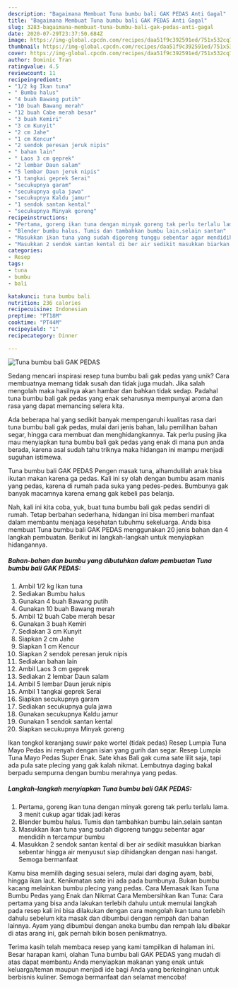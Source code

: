 ```yaml
---
description: "Bagaimana Membuat Tuna bumbu bali GAK PEDAS Anti Gagal"
title: "Bagaimana Membuat Tuna bumbu bali GAK PEDAS Anti Gagal"
slug: 3283-bagaimana-membuat-tuna-bumbu-bali-gak-pedas-anti-gagal
date: 2020-07-29T23:37:50.684Z
image: https://img-global.cpcdn.com/recipes/daa51f9c392591ed/751x532cq70/tuna-bumbu-bali-gak-pedas-foto-resep-utama.jpg
thumbnail: https://img-global.cpcdn.com/recipes/daa51f9c392591ed/751x532cq70/tuna-bumbu-bali-gak-pedas-foto-resep-utama.jpg
cover: https://img-global.cpcdn.com/recipes/daa51f9c392591ed/751x532cq70/tuna-bumbu-bali-gak-pedas-foto-resep-utama.jpg
author: Dominic Tran
ratingvalue: 4.5
reviewcount: 11
recipeingredient:
- "1/2 kg Ikan tuna"
- " Bumbu halus"
- "4 buah Bawang putih"
- "10 buah Bawang merah"
- "12 buah Cabe merah besar"
- "3 buah Kemiri"
- "3 cm Kunyit"
- "2 cm Jahe"
- "1 cm Kencur"
- "2 sendok peresan jeruk nipis"
- " bahan lain"
- " Laos 3 cm geprek"
- "2 lembar Daun salam"
- "5 lembar Daun jeruk nipis"
- "1 tangkai geprek Serai"
- "secukupnya garam"
- "secukupnya gula jawa"
- "secukupnya Kaldu jamur"
- "1 sendok santan kental"
- "secukupnya Minyak goreng"
recipeinstructions:
- "Pertama, goreng ikan tuna dengan minyak goreng tak perlu terlalu lama. 3 menit cukup agar tidak jadi keras"
- "Blender bumbu halus. Tumis dan tambahkan bumbu lain.selain santan"
- "Masukkan ikan tuna yang sudah digoreng tunggu sebentar agar mendidih n tercampur bumbu"
- "Masukkan 2 sendok santan kental di ber air sedikit masukkan biarkan sebentar hingga air menyusut siap dihidangkan dengan nasi hangat. Semoga bermanfaat"
categories:
- Resep
tags:
- tuna
- bumbu
- bali

katakunci: tuna bumbu bali 
nutrition: 236 calories
recipecuisine: Indonesian
preptime: "PT18M"
cooktime: "PT44M"
recipeyield: "1"
recipecategory: Dinner

---
```



![Tuna bumbu bali GAK PEDAS](https://img-global.cpcdn.com/recipes/daa51f9c392591ed/751x532cq70/tuna-bumbu-bali-gak-pedas-foto-resep-utama.jpg)

Sedang mencari inspirasi resep tuna bumbu bali gak pedas yang unik? Cara membuatnya memang tidak susah dan tidak juga mudah. Jika salah mengolah maka hasilnya akan hambar dan bahkan tidak sedap. Padahal tuna bumbu bali gak pedas yang enak seharusnya mempunyai aroma dan rasa yang dapat memancing selera kita.

Ada beberapa hal yang sedikit banyak mempengaruhi kualitas rasa dari tuna bumbu bali gak pedas, mulai dari jenis bahan, lalu pemilihan bahan segar, hingga cara membuat dan menghidangkannya. Tak perlu pusing jika mau menyiapkan tuna bumbu bali gak pedas yang enak di mana pun anda berada, karena asal sudah tahu triknya maka hidangan ini mampu menjadi suguhan istimewa.

Tuna bumbu bali GAK PEDAS Pengen masak tuna, alhamdulilah anak bisa ikutan makan karena ga pedas. Kali ini sy olah dengan bumbu asam manis yang pedas, karena di rumah pada suka yang pedes-pedes. Bumbunya gak banyak macamnya karena emang gak kebeli pas belanja.


Nah, kali ini kita coba, yuk, buat tuna bumbu bali gak pedas sendiri di rumah. Tetap berbahan sederhana, hidangan ini bisa memberi manfaat dalam membantu menjaga kesehatan tubuhmu sekeluarga. Anda bisa membuat Tuna bumbu bali GAK PEDAS menggunakan 20 jenis bahan dan 4 langkah pembuatan. Berikut ini langkah-langkah untuk menyiapkan hidangannya.

<!--inarticleads1-->

##### Bahan-bahan dan bumbu yang dibutuhkan dalam pembuatan Tuna bumbu bali GAK PEDAS:

1. Ambil 1/2 kg Ikan tuna
1. Sediakan  Bumbu halus
1. Gunakan 4 buah Bawang putih
1. Gunakan 10 buah Bawang merah
1. Ambil 12 buah Cabe merah besar
1. Gunakan 3 buah Kemiri
1. Sediakan 3 cm Kunyit
1. Siapkan 2 cm Jahe
1. Siapkan 1 cm Kencur
1. Siapkan 2 sendok peresan jeruk nipis
1. Sediakan  bahan lain
1. Ambil  Laos 3 cm geprek
1. Sediakan 2 lembar Daun salam
1. Ambil 5 lembar Daun jeruk nipis
1. Ambil 1 tangkai geprek Serai
1. Siapkan secukupnya garam
1. Sediakan secukupnya gula jawa
1. Gunakan secukupnya Kaldu jamur
1. Gunakan 1 sendok santan kental
1. Siapkan secukupnya Minyak goreng


Ikan tongkol keranjang suwir pake wortel (tidak pedas) Resep Lumpia Tuna Mayo Pedas ini renyah dengan isian yang gurih dan segar. Resep Lumpia Tuna Mayo Pedas Super Enak. Sate khas Bali gak cuma sate lilit saja, tapi ada pula sate plecing yang gak kalah nikmat. Lembutnya daging bakal berpadu sempurna dengan bumbu merahnya yang pedas. 

<!--inarticleads2-->

##### Langkah-langkah menyiapkan Tuna bumbu bali GAK PEDAS:

1. Pertama, goreng ikan tuna dengan minyak goreng tak perlu terlalu lama. 3 menit cukup agar tidak jadi keras
1. Blender bumbu halus. Tumis dan tambahkan bumbu lain.selain santan
1. Masukkan ikan tuna yang sudah digoreng tunggu sebentar agar mendidih n tercampur bumbu
1. Masukkan 2 sendok santan kental di ber air sedikit masukkan biarkan sebentar hingga air menyusut siap dihidangkan dengan nasi hangat. Semoga bermanfaat


Kamu bisa memilih daging sesuai selera, mulai dari daging ayam, babi, hingga ikan laut. Kenikmatan sate ini ada pada bumbunya. Bukan bumbu kacang melainkan bumbu plecing yang pedas. Cara Memasak Ikan Tuna Bumbu Pedas yang Enak dan Nikmat Cara Membersihkan Ikan Tuna: Cara pertama yang bisa anda lakukan terlebih dahulu untuk memulai langkah pada resep kali ini bisa dilakukan dengan cara mengolah ikan tuna terlebih dahulu sebelum kita masak dan dibumbui dengan rempah dan bahan lainnya. Ayam yang dibumbui dengan aneka bumbu dan rempah lalu dibakar di atas arang ini, gak pernah bikin bosen penikmatnya. 

Terima kasih telah membaca resep yang kami tampilkan di halaman ini. Besar harapan kami, olahan Tuna bumbu bali GAK PEDAS yang mudah di atas dapat membantu Anda menyiapkan makanan yang enak untuk keluarga/teman maupun menjadi ide bagi Anda yang berkeinginan untuk berbisnis kuliner. Semoga bermanfaat dan selamat mencoba!
